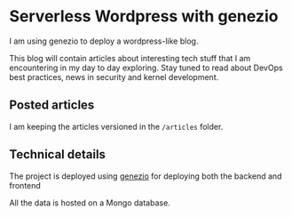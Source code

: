 # Serverless Wordpress with genezio

I am using genezio to deploy a wordpress-like blog.

This blog will contain articles about interesting tech stuff that I am encountering in my day to day exploring.
Stay tuned to read about DevOps best practices, news in security and kernel development.

## Posted articles

I am keeping the articles versioned in the `/articles` folder.

## Technical details

The project is deployed using [genezio](https://github.com/Genez-io/genezio) for deploying both the backend and frontend

All the data is hosted on a Mongo database.
